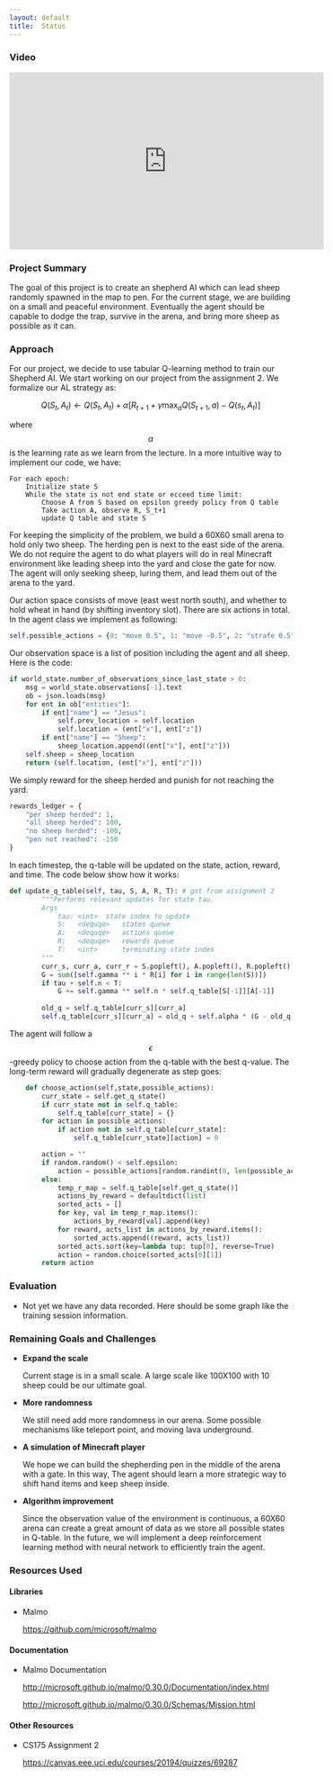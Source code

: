 ```yaml
---
layout: default
title:  Status
---
```


### Video

<iframe width="560" height="315" src="https://www.youtube.com/embed/Cm_OTNAjWvg" frameborder="0" allow="accelerometer; autoplay; encrypted-media; gyroscope; picture-in-picture" allowfullscreen></iframe>

### Project Summary

The goal of this project is to create an shepherd AI which can lead sheep randomly spawned in the map to pen. For the current stage, we are building on a small and peaceful environment. Eventually the agent should be capable to dodge the trap, survive in the arena, and bring more sheep as possible as it can.

### Approach

For our project,  we decide to use tabular Q-learning method to train our Shepherd AI. We start working on our project from the assignment 2. We formalize our AL strategy as:

$$
Q(S_t, A_t)\leftarrow Q(S_t, A_t) + \alpha[R_{t+1} + \gamma\max_a Q(S_{t+1},a)- Q(s_t, A_t)]
$$

where $$\alpha$$ is the learning rate as we learn from the lecture. In a more intuitive way to implement our code, we have:


```
For each epoch:
	Initialize state S
	While the state is not end state or ecceed time limit:
		Choose A from S based on epsilon greedy policy from Q table
		Take action A, observe R, S_t+1
		update Q table and state S
```

For keeping the simplicity of the problem, we build a 60X60 small arena to hold only two sheep. The herding pen is next to the east side of the arena. We do not require the agent to do what players will do in real Minecraft environment like leading sheep into the yard and close the gate for now. The agent will only seeking sheep, luring them, and lead them out of the arena to the yard.

Our action space consists of move (east west north south), and whether to hold wheat in hand (by shifting inventory slot). There are  six actions in total. In the agent class we implement as following:

```python
self.possible_actions = {0: "move 0.5", 1: "move -0.5", 2: "strafe 0.5", 3: "strafe -0.5", 4: "hotbar.2 1", 5: "hotbar.1 1"}
```

Our observation space is a list of position including the agent and all sheep. Here is the code:

```python
if world_state.number_of_observations_since_last_state > 0:
    msg = world_state.observations[-1].text
    ob = json.loads(msg)
    for ent in ob["entities"]:
        if ent["name"] == "Jesus":
            self.prev_location = self.location
            self.location = (ent["x"], ent["z"])
        if ent["name"] == "Sheep":
            sheep_location.append((ent["x"], ent["z"]))
    self.sheep = sheep_location
    return (self.location, (ent["x"], ent["z"]))
```

We simply reward for the sheep herded and punish for not reaching the yard.

```python
rewards_ledger = {
    "per sheep herded": 1,
    "all sheep herded": 100,
    "no sheep herded": -100,
    "pen not reached": -150
}
```

In each timestep, the q-table will be updated on the state, action, reward, and time. The code below show how it works:

```python
def update_q_table(self, tau, S, A, R, T): # got from assignment 2
        """Performs relevant updates for state tau.
        Args
            tau: <int>  state index to update
            S:   <dequqe>   states queue
            A:   <dequqe>   actions queue
            R:   <dequqe>   rewards queue
            T:   <int>      terminating state index
        """
        curr_s, curr_a, curr_r = S.popleft(), A.popleft(), R.popleft()
        G = sum([self.gamma ** i * R[i] for i in range(len(S))])
        if tau + self.n < T:
            G += self.gamma ** self.n * self.q_table[S[-1]][A[-1]]
            
        old_q = self.q_table[curr_s][curr_a]
        self.q_table[curr_s][curr_a] = old_q + self.alpha * (G - old_q)
```

The agent will follow a $$\epsilon$$-greedy policy to choose action from the q-table with the best q-value. The long-term reward will gradually degenerate as step goes: 

```python
    def choose_action(self,state,possible_actions):
        curr_state = self.get_q_state()
        if curr_state not in self.q_table:
            self.q_table[curr_state] = {}
        for action in possible_actions:
            if action not in self.q_table[curr_state]:
                self.q_table[curr_state][action] = 0

        action = ""
        if random.random() < self.epsilon: 
            action = possible_actions[random.randint(0, len(possible_actions)-1)]
        else: 
            temp_r_map = self.q_table[self.get_q_state()]
            actions_by_reward = defaultdict(list)
            sorted_acts = []
            for key, val in temp_r_map.items():
                actions_by_reward[val].append(key)
            for reward, acts_list in actions_by_reward.items():
                sorted_acts.append((reward, acts_list))
            sorted_acts.sort(key=lambda tup: tup[0], reverse=True)
            action = random.choice(sorted_acts[0][1])
        return action    
```

### Evaluation

- Not yet we have any data recorded. Here should be some graph like the training session information.

### Remaining Goals and Challenges

- **Expand the scale**

  Current stage is in a small scale. A large scale like 100X100 with 10 sheep could be our ultimate goal.

- **More randomness**

  We still need add more randomness in our arena. Some possible mechanisms like teleport point, and moving lava underground.

- **A simulation of Minecraft player**

  We hope we can build the shepherding pen in the middle of the arena with a gate. In this way, The agent should learn a more strategic way to shift hand items and keep sheep inside.

- **Algorithm improvement**

  Since the observation value of the environment is continuous, a 60X60 arena can create a great amount of data as we store all possible states in Q-table.  In the future, we will implement a deep reinforcement learning method with neural network to efficiently train the agent.

### Resources Used

#### Libraries

- Malmo

   https://github.com/microsoft/malmo

#### Documentation

- Malmo Documentation

  http://microsoft.github.io/malmo/0.30.0/Documentation/index.html

  http://microsoft.github.io/malmo/0.30.0/Schemas/Mission.html

#### Other Resources

- CS175 Assignment 2

   https://canvas.eee.uci.edu/courses/20194/quizzes/69287